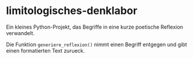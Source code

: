 # limitologisches-denklabor

Ein kleines Python-Projekt, das Begriffe in eine kurze poetische Reflexion verwandelt.

Die Funktion `generiere_reflexion()` nimmt einen Begriff entgegen und gibt einen formatierten Text zurueck.

